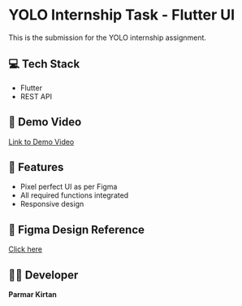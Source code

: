 # YOLO Internship Task - Flutter UI

This is the submission for the YOLO internship assignment.

## 💻 Tech Stack
- Flutter
- REST API

## 🎥 Demo Video
[Link to Demo Video](https://drive.google.com/file/d/1ui4ThsaHbbtUFBu82cNHBsVAJl3xLwAM/view?usp=sharing)

## 📱 Features
- Pixel perfect UI as per Figma
- All required functions integrated
- Responsive design

## 🔗 Figma Design Reference
[Click here](https://www.figma.com/design/Bt4RVAPxsiVJDw6wZvpfn2/YOLO-Task-Jan-25?node-id=0-1&t=NfrKJVbuJIUuTAJ1-1)

## 🧑‍💻 Developer
**Parmar Kirtan**
